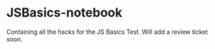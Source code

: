 # JSBasics-notebook

Containing all the hacks for the JS Basics Test. Will add a review ticket soon.
